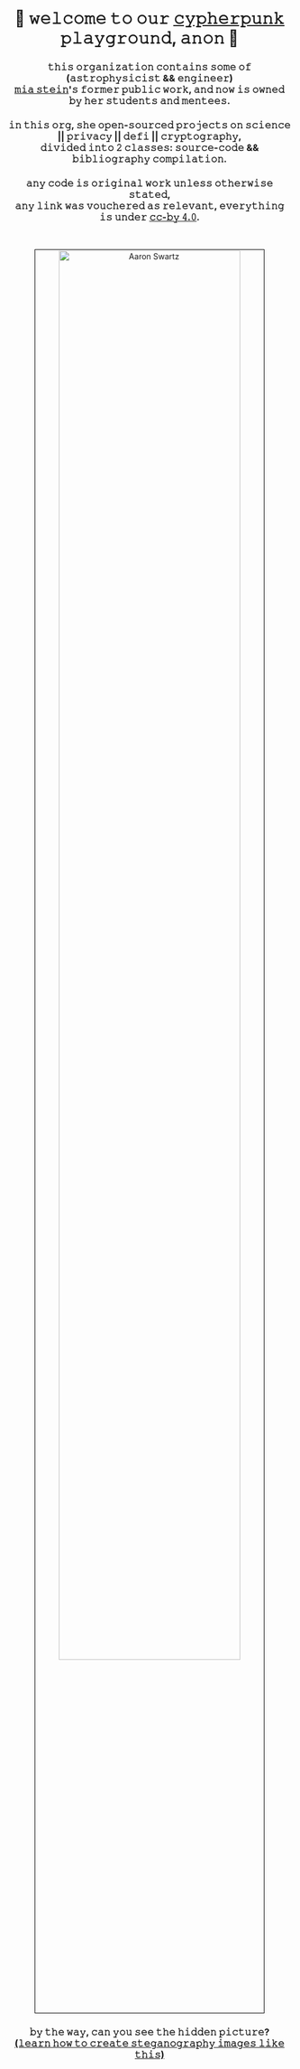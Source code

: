 
<h1 align="center">
<b>👾   𝚠𝚎𝚕𝚌𝚘𝚖𝚎 𝚝𝚘 𝚘𝚞𝚛 <a href="https://github.com/go-outside-labs/neo-cypherpunk-toolkit/tree/main">𝚌𝚢𝚙𝚑𝚎𝚛𝚙𝚞𝚗𝚔</a> 𝚙𝚕𝚊𝚢𝚐𝚛𝚘𝚞𝚗𝚍, 𝚊𝚗𝚘𝚗 👾</b>
</h1>

<h3 align="center">
𝚝𝚑𝚒𝚜 𝚘𝚛𝚐𝚊𝚗𝚒𝚣𝚊𝚝𝚒𝚘𝚗 𝚌𝚘𝚗𝚝𝚊𝚒𝚗𝚜 𝚜𝚘𝚖𝚎 𝚘𝚏 (𝚊𝚜𝚝𝚛𝚘𝚙𝚑𝚢𝚜𝚒𝚌𝚒𝚜𝚝 && 𝚎𝚗𝚐𝚒𝚗𝚎𝚎𝚛)<br>
<a href="https://github.com/mia-stein">𝚖𝚒𝚊 𝚜𝚝𝚎𝚒𝚗</a>'𝚜 𝚏𝚘𝚛𝚖𝚎𝚛 𝚙𝚞𝚋𝚕𝚒𝚌 𝚠𝚘𝚛𝚔, 𝚊𝚗𝚍 𝚗𝚘𝚠 𝚒𝚜 𝚘𝚠𝚗𝚎𝚍 𝚋𝚢 𝚑𝚎𝚛 𝚜𝚝𝚞𝚍𝚎𝚗𝚝𝚜 𝚊𝚗𝚍 𝚖𝚎𝚗𝚝𝚎𝚎𝚜.

  
<h3 align="center">
𝚒𝚗 𝚝𝚑𝚒𝚜 𝚘𝚛𝚐, 𝚜𝚑𝚎 𝚘𝚙𝚎𝚗-𝚜𝚘𝚞𝚛𝚌𝚎𝚍 𝚙𝚛𝚘𝚓𝚎𝚌𝚝𝚜 𝚘𝚗 𝚜𝚌𝚒𝚎𝚗𝚌𝚎 || 𝚙𝚛𝚒𝚟𝚊𝚌𝚢 || 𝚍𝚎𝚏𝚒 || 𝚌𝚛𝚢𝚙𝚝𝚘𝚐𝚛𝚊𝚙𝚑𝚢, <br>
  𝚍𝚒𝚟𝚒𝚍𝚎𝚍 𝚒𝚗𝚝𝚘 𝟸 𝚌𝚕𝚊𝚜𝚜𝚎𝚜: 𝚜𝚘𝚞𝚛𝚌𝚎-𝚌𝚘𝚍𝚎 && 𝚋𝚒𝚋𝚕𝚒𝚘𝚐𝚛𝚊𝚙𝚑𝚢 𝚌𝚘𝚖𝚙𝚒𝚕𝚊𝚝𝚒𝚘𝚗.
</h3>

<h3 align="center">
  𝚊𝚗𝚢 𝚌𝚘𝚍𝚎 𝚒𝚜 𝚘𝚛𝚒𝚐𝚒𝚗𝚊𝚕 𝚠𝚘𝚛𝚔 𝚞𝚗𝚕𝚎𝚜𝚜 𝚘𝚝𝚑𝚎𝚛𝚠𝚒𝚜𝚎 𝚜𝚝𝚊𝚝𝚎𝚍, <br>
  𝚊𝚗𝚢 𝚕𝚒𝚗𝚔 𝚠𝚊𝚜 𝚟𝚘𝚞𝚌𝚑𝚎𝚛𝚎𝚍 𝚊𝚜 𝚛𝚎𝚕𝚎𝚟𝚊𝚗𝚝, 
  𝚎𝚟𝚎𝚛𝚢𝚝𝚑𝚒𝚗𝚐 𝚒𝚜 𝚞𝚗𝚍𝚎𝚛 <a href="https://creativecommons.org/licenses/by/4.0/">𝚌𝚌-𝚋𝚢 𝟺.𝟶</a>.
</h3>

<br>

<p align="center">
<img src="https://user-images.githubusercontent.com/1130416/169349926-48c04c6f-cb1c-4e2f-994a-ce33ce4a8cd5.png" width="80%" align="center" style="padding:1px;border:1px solid black;" title="Aaron Swartz"/>
<h3 align="center">𝚋𝚢 𝚝𝚑𝚎 𝚠𝚊𝚢, 𝚌𝚊𝚗 𝚢𝚘𝚞 𝚜𝚎𝚎 𝚝𝚑𝚎 𝚑𝚒𝚍𝚍𝚎𝚗 𝚙𝚒𝚌𝚝𝚞𝚛𝚎?
<br>
<a href="https://github.com/go-outside-labs/metaverse-py">(𝚕𝚎𝚊𝚛𝚗 𝚑𝚘𝚠 𝚝𝚘 𝚌𝚛𝚎𝚊𝚝𝚎 𝚜𝚝𝚎𝚐𝚊𝚗𝚘𝚐𝚛𝚊𝚙𝚑𝚢 𝚒𝚖𝚊𝚐𝚎𝚜 𝚕𝚒𝚔𝚎 𝚝𝚑𝚒𝚜)</a>
</h3>

<br>
